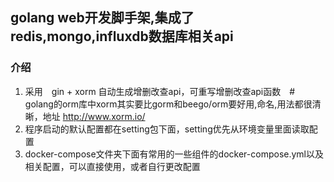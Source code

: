 ## golang web开发脚手架,集成了redis,mongo,influxdb数据库相关api

### 介绍
1. 采用　gin + xorm 自动生成增删改查api，可重写增删改查api函数　# golang的orm库中xorm其实要比gorm和beego/orm要好用,命名,用法都很清晰，地址 http://www.xorm.io/
2. 程序启动的默认配置都在setting包下面，setting优先从环境变量里面读取配置
3. docker-compose文件夹下面有常用的一些组件的docker-compose.yml以及相关配置，可以直接使用，或者自行更改配置

